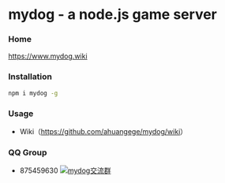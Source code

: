 mydog - a node.js game server
===========================

### Home
<https://www.mydog.wiki>

### Installation

```bash
npm i mydog -g
```

### Usage

* Wiki（<https://github.com/ahuangege/mydog/wiki>）

### QQ Group

* 875459630 [![mydog交流群](https://pub.idqqimg.com/wpa/images/group.png)](https://qm.qq.com/cgi-bin/qm/qr?k=rfNYDL2usvpfjsI6d19OZ4H5MjfmeToj&jump_from=webapi)


